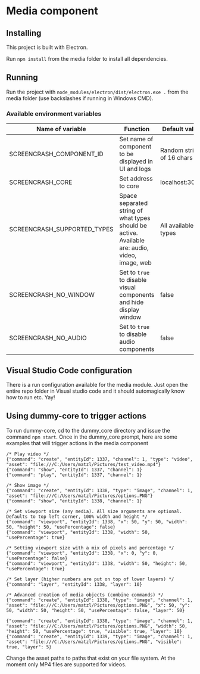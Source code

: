# Media component

## Installing
This project is built with Electron.

Run ```npm install``` from the media folder to install all dependencies.

## Running
Run the project with ```node_modules/electron/dist/electron.exe .``` from the media folder (use backslashes if running in Windows CMD).

### Available environment variables
| Name of variable            | Function                                                                                       | Default value             |
| --------------------------- | ---------------------------------------------------------------------------------------------- | ------------------------- |
| SCREENCRASH_COMPONENT_ID    | Set name of component to be displayed in UI and logs                                           | Random string of 16 chars |
| SCREENCRASH_CORE            | Set address to core                                                                            | localhost:3000            |
| SCREENCRASH_SUPPORTED_TYPES | Space separated string of what types should be active. Available are: audio, video, image, web | All available types       |
| SCREENCRASH_NO_WINDOW       | Set to `true` to disable visual components and hide display window                             | false                     |
| SCREENCRASH_NO_AUDIO        | Set to `true` to disable audio components                                                      | false                     |

## Visual Studio Code configuration
There is a run configuration available for the media module. Just open the entire repo folder in Visual studio code and
it should automagically know how to run etc. Yay!

## Using dummy-core to trigger actions
To run dummy-core, cd to the dummy_core directory and issue the command ```npm start```.
Once in the dummy_core prompt, here are some examples that will trigger actions in the media component

```
/* Play video */
{"command": "create", "entityId": 1337, "channel": 1, "type": "video", "asset": "file:///C:/Users/matzl/Pictures/test_video.mp4"}
{"command": "show", "entityId": 1337, "channel": 1}
{"command": "play", "entityId": 1337, "channel": 1}

/* Show image */
{"command": "create", "entityId": 1338, "type": "image", "channel": 1, "asset": "file:///C:/Users/matzl/Pictures/options.PNG"}
{"command": "show", "entityId": 1338, "channel": 1}

/* Set viewport size (any media). All size arguments are optional. Defaults to top left corner, 100% width and height */
{"command": "viewport", "entityId": 1338, "x": 50, "y": 50, "width": 50, "height": 50, "usePercentage": false}
{"command": "viewport", "entityId": 1338, "width": 50, "usePercentage": true}

/* Setting viewport size with a mix of pixels and percentage */
{"command": "viewport", "entityId": 1338, "x": 0, "y": 0, "usePercentage": false}
{"command": "viewport", "entityId": 1338, "width": 50, "height": 50, "usePercentage": true}

/* Set layer (higher numbers are put on top of lower layers) */
{"command": "layer", "entityId": 1338, "layer": 10}

/* Advanced creation of media objects (combine commands) */
{"command": "create", "entityId": 1338, "type": "image", "channel": 1, "asset": "file:///C:/Users/matzl/Pictures/options.PNG", "x": 50, "y": 50, "width": 50, "height": 50, "usePercentage": false, "layer": 50}

{"command": "create", "entityId": 1338, "type": "image", "channel": 1, "asset": "file:///C:/Users/matzl/Pictures/options.PNG", "width": 50, "height": 50, "usePercentage": true, "visible": true, "layer": 10}
{"command": "create", "entityId": 1339, "type": "image", "channel": 1, "asset": "file:///C:/Users/matzl/Pictures/options.PNG", "visible": true, "layer": 5}
```

Change the asset paths to paths that exist on your file system. At the moment only MP4 files are supported for videos.
